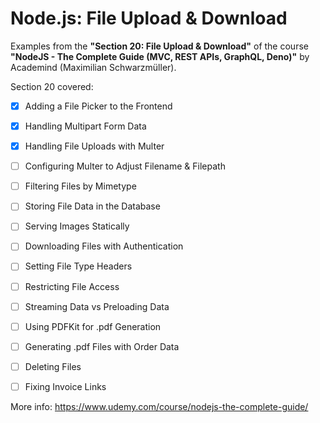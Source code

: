 # Node.js: File Upload & Download

Examples from the **"Section 20: File Upload & Download"** of the course **"NodeJS - The Complete Guide (MVC, REST APIs, GraphQL, Deno)"** by Academind (Maximilian Schwarzmüller).

Section 20 covered:

- [x] Adding a File Picker to the Frontend
- [x] Handling Multipart Form Data
- [x] Handling File Uploads with Multer
- [ ] Configuring Multer to Adjust Filename & Filepath
- [ ] Filtering Files by Mimetype
- [ ] Storing File Data in the Database
- [ ] Serving Images Statically
- [ ] Downloading Files with Authentication
- [ ] Setting File Type Headers
- [ ] Restricting File Access
- [ ] Streaming Data vs Preloading Data
- [ ] Using PDFKit for .pdf Generation
- [ ] Generating .pdf Files with Order Data
- [ ] Deleting Files
- [ ] Fixing Invoice Links



More info: https://www.udemy.com/course/nodejs-the-complete-guide/
